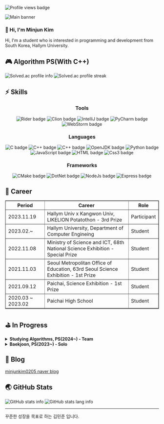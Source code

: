 <html lang="ko">
<head>
    <meta charset="utf-8">
    <title>Overview</title>
</head>
<body>
<!-- Profile views -->
<p>
    <img src="https://komarev.com/ghpvc/?username=minjunkim0205&color=dc143c" alt="Profile views badge">
</p>

<!-- Banner -->
<img src="https://capsule-render.vercel.app/api?type=soft&color=timeGradient&height=300&section=header&text=Hi!%20I'm%20Minjun%20Kim&fontSize=70"
alt="Main banner">

<!-- Hello -->
<h3 align="left">👋 Hi, I'm Minjun Kim</h3>
<p align="left">
    Hi, I'm a student who is interested in programming and development from South Korea, Hallym University.
</p>

<!-- Algorithm PS -->
<h2 align="left">🎮 Algorithm PS(With C++)</h2>
<p align="left">
    <img src="https://mazassumnida.wtf/api/v2/generate_badge?boj=minjunkim0205" alt="Solved.ac profile info"/>
    <img src="https://mazandi.herokuapp.com/api?handle=minjunkim0205&theme=dark" alt="Solved.ac profile streak"/>
</p>

<!-- Skills -->
<h2 align="left">⚡ Skills</h2>
<div align="left" style="width: fit-content">
    <h3 align="center"><b>Tools</b></h3>
    <p align="center">
        <img src="https://img.shields.io/badge/Rider-000000?style=for-the-badge&logo=rider&logoColor=white"
             alt="Rider badge">
        <img src="https://img.shields.io/badge/Clion-000000?style=for-the-badge&logo=clion&logoColor=white"
             alt="Clion badge">
        <img src="https://img.shields.io/badge/IntelliJ-000000?style=for-the-badge&logo=intellijidea&logoColor=white"
             alt="IntelliJ badge">
        <img src="https://img.shields.io/badge/PyCharm-000000?style=for-the-badge&logo=pycharm&logoColor=white"
             alt="PyCharm badge">
        <img src="https://img.shields.io/badge/WebStorm-000000?style=for-the-badge&logo=webstorm&logoColor=white"
             alt="WebStorm badge">
    </p>
    <h3 align="center"><b>Languages</b></h3>
    <p align="center">
        <img src="https://img.shields.io/badge/C-A8B9CC?style=for-the-badge&logo=c&logoColor=white" alt="C badge">
        <img src="https://img.shields.io/badge/C%2B%2B-00599C?style=for-the-badge&logo=c%2B%2B&logoColor=white"
             alt="C++ badge">
        <img src="https://img.shields.io/badge/C%23-512BD4?style=for-the-badge&logo=c%23&logoColor=white"
             alt="C++ badge">
        <img src="https://img.shields.io/badge/open jdk-437291?style=for-the-badge&logo=openjdk&logoColor=white"
             alt="OpenJDK badge">
        <img src="https://img.shields.io/badge/python-3776AB?style=for-the-badge&logo=python&logoColor=white"
             alt="Python badge">
        <img src="https://img.shields.io/badge/java script-F7DF1E?style=for-the-badge&logo=javascript&logoColor=white"
             alt="JavaScript badge">
        <img src="https://img.shields.io/badge/html-E34F26?style=for-the-badge&logo=html5&logoColor=white"
             alt="HTML badge">
        <img src="https://img.shields.io/badge/css-1572B6?style=for-the-badge&logo=css3&logoColor=white"
             alt="Css3 badge">
    </p>
    <h3 align="center"><b>Frameworks</b></h3>
    <p align="center">
        <img src="https://img.shields.io/badge/c make-064F8C?style=for-the-badge&logo=cmake&logoColor=white"
             alt="CMake badge">
        <img src="https://img.shields.io/badge/%2Enet-512BD4?style=for-the-badge&logo=%2Enet&logoColor=white"
             alt="DotNet badge">
        <img src="https://img.shields.io/badge/node js-339933?style=for-the-badge&logo=nodedotjs&logoColor=white"
             alt="NodeJs badge">
        <img src="https://img.shields.io/badge/express-000000?style=for-the-badge&logo=express&logoColor=white"
             alt="Express badge">
    </p>
</div>

<!-- Career -->
<h2 align="left">🚀 Career</h2>
<table border="1">
    <thead>
        <tr>
            <th>Period</th>
            <th>Career</th>
            <th>Role</th>
        </tr>
    </thead>
    <tbody>
        <tr>
            <td>2023.11.19</td>
            <td>Hallym Univ x Kangwon Univ, LIKELION Potatothon - 3rd Prize</td>
            <td>Participant</td>
        </tr>
        <tr>
            <td>2023.02.~</td>
            <td>Hallym University, Department of Computer Engineing</td>
            <td>Student</td>
        </tr>
        <tr>
            <td>2022.11.08</td>
            <td>Ministry of Science and ICT, 68th National Science Exhibition - Special Prize</td>
            <td>Student</td>
        </tr>
        <tr>
            <td>2021.11.03</td>
            <td>Seoul Metropolitan Office of Education, 63rd Seoul Science Exhibition - 1st Prize</td>
            <td>Student</td>
        </tr>
        <tr>
            <td>2021.09.12</td>
            <td>Paichai, Science Exhibition - 1st Prize</td>
            <td>Student</td>
        </tr>
        <tr>
            <td>2020.03 ~ 2023.02</td>
            <td>Paichai High School</td>
            <td>Student</td>
        </tr>
    </tbody>
</table>

<!-- Projects -->
<h2 align="left">⛳️ In Progress</h2>
<details>
    <summary>
        <b>Studying Algorithms, PS(2024~) - Team</b>
    </summary>
    <h3 align="left">📦 알고리즘 문제 해결 전략</h3>
    <ul>
        <li>
            <p align="left">
                <a href="https://github.com/minjunkim0205/JongManBookPS">💻 JongManBookPS Repository</a>
            </p>
        </li>
    </ul>
</details>
<details>
    <summary>
        <b>Baekjoon, PS(2023~) - Solo</b>
    </summary>
    <h3 align="left">🏬 Baekjoon</h3>
    <ul>
        <li>
            <p align="left">
                <a href="https://github.com/minjunkim0205/BaekjoonProblemSolving">💻 Baekjoon Problem Solving
                    Repository</a>
            </p>
        </li>
        <li>
            <p align="left">
                1일 1문제 이상 해결<br>
            </p>
        </li>
        <li>
            <img src="https://img.shields.io/badge/c++-00599C?style=for-the-badge&logo=c%2B%2B&logoColor=white"
                 alt="C++ badge">
            <img src="https://mazassumnida.wtf/api/mini/generate_badge?boj=minjunkim0205"
                 alt="Solved.ac profile mini info">
            <br>
            <img src="https://mazandi.herokuapp.com/api?handle=minjunkim0205&theme=dark" alt="Solved.ac profile streak"/>
        </li>
    </ul>
</details>

<!-- Blog -->
<h2 align="left">📖 Blog</h2>
<p align="left">
    <a href="https://blog.naver.com/minjunkim0205">minjunkim0205 naver blog</a>
</p>

<!-- GitHub Stats -->
<h2 align="left">🌏 GitHub Stats</h2>
<p align="left">
    <img src="https://github-readme-stats.vercel.app/api?username=minjunkim0205&show_icons=true&theme=dark"
         alt="GitHub stats info">
    <img src="https://github-readme-stats.vercel.app/api/top-langs/?username=minjunkim0205&layout=compact&theme=dark"
         alt="GitHub stats lang info">
</p>

<!-- I -->
<hr>
<p align="left">
    꾸준한 성장을 목표로 하는 김민준 입니다.
</p>
</body>
</html>